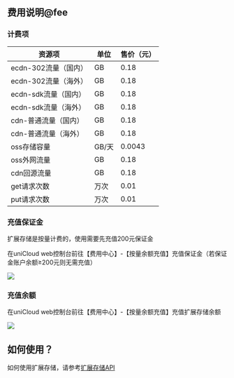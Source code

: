 ## 费用说明@fee

### 计费项

|资源项								|单位	|售价（元）	|
|--										|--		|--					|
|ecdn-302流量（国内）		|GB		|0.18				|
|ecdn-302流量（海外）		|GB		|0.18				|
|ecdn-sdk流量（国内）		|GB		|0.18				|
|ecdn-sdk流量（海外）		|GB		|0.18				|
|cdn-普通流量（国内）	|GB		|0.18				|
|cdn-普通流量（海外）	|GB		|0.18				|
|oss存储容量					|GB/天|0.0043			|
|oss外网流量					|GB		|0.18				|
|cdn回源流量					|GB		|0.18				|
|get请求次数					|万次	|0.01				|
|put请求次数					|万次	|0.01				|

### 充值保证金

扩展存储是按量计费的，使用需要先充值200元保证金

在uniCloud web控制台前往【费用中心】-【按量余额充值】充值保证金（若保证金账户余额≥200元则无需充值）

![](https://qiniu-web-assets.dcloud.net.cn/unidoc/zh/3707/429.png)

### 充值余额

在uniCloud web控制台前往【费用中心】-【按量余额充值】充值扩展存储余额

![](https://qiniu-web-assets.dcloud.net.cn/unidoc/zh/3707/428.png)

## 如何使用？

如何使用扩展存储，请参考[扩展存储API](uniCloud/uni-cloud-ext-storage/api.md)